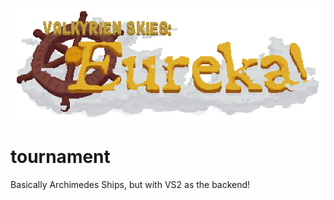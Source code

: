 ![Logo-Recovered](vs_tournament_logo.png)

# tournament

Basically Archimedes Ships, but with VS2 as the backend!

